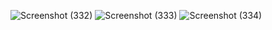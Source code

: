 ![Screenshot (332)](https://github.com/Veer-Parikh/js-basic-projects/assets/143544208/2b5d2286-aac8-4b94-9355-7b292a96ea59)
![Screenshot (333)](https://github.com/Veer-Parikh/js-basic-projects/assets/143544208/61498100-2f4f-46a6-8994-dbc7c7a68a7e)
![Screenshot (334)](https://github.com/Veer-Parikh/js-basic-projects/assets/143544208/cfd1fcb7-ed10-4d01-9d5c-20e890ecacbd)


